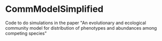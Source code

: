 # CommModelSimplified
Code to do simulations in the paper "An evolutionary and ecological community model for distribution of phenotypes and abundances among competing species"
